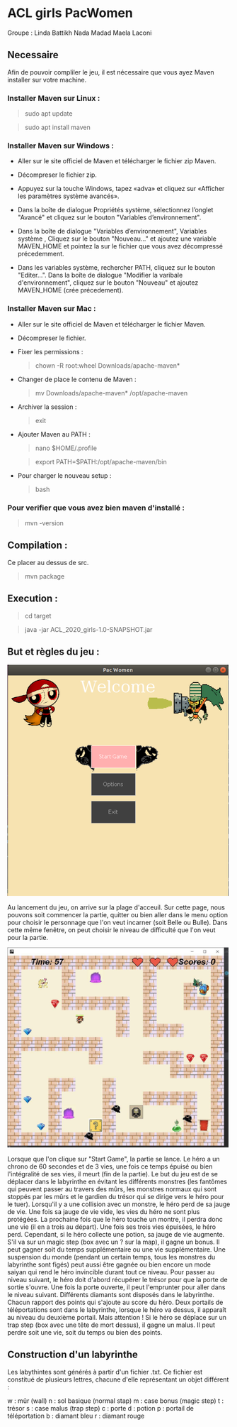 # ACL girls PacWomen
Groupe :
Linda Battikh
Nada Madad
Maela Laconi

## Necessaire
Afin de pouvoir compliler le jeu, il est nécessaire que vous ayez Maven installer sur votre machine.
### Installer Maven sur Linux :
>sudo apt update

>sudo apt install maven


### Installer Maven sur Windows :
* Aller sur le site officiel de Maven et télécharger le fichier zip Maven.

* Décompreser le fichier zip.

* Appuyez sur la touche Windows, tapez «adva» et cliquez sur «Afficher les paramètres système avancés». 

* Dans la boîte de dialogue Propriétés système, sélectionnez l’onglet "Avancé" et cliquez sur le bouton "Variables d’environnement".

* Dans la boîte de dialogue "Variables d’environnement", Variables système , Cliquez sur le bouton "Nouveau..." et ajoutez une variable MAVEN_HOME et pointez la sur le fichier que vous avez décompressé précedemment.

* Dans les variables système, rechercher PATH, cliquez sur le bouton "Editer...". Dans la boîte de dialogue "Modifier la varibale d'environnement", cliquez sur le bouton "Nouveau" et ajoutez MAVEN_HOME (crée précedement).


### Installer Maven sur Mac :

* Aller sur le site officiel de Maven et télécharger le fichier Maven.

* Décompreser le fichier.

* Fixer les permissions :
    >chown -R root:wheel Downloads/apache-maven*

* Changer de place le contenu de Maven :
    >mv Downloads/apache-maven* /opt/apache-maven

* Archiver la session :
    >exit

* Ajouter Maven au PATH :
    >nano $HOME/.profile
    
    >export PATH=$PATH:/opt/apache-maven/bin

* Pour charger le nouveau setup :
    >bash

### Pour verifier que vous avez bien maven d'installé :
>mvn -version

## Compilation :
Ce placer au dessus de src.
>mvn package

## Execution :
>cd target

>java -jar ACL_2020_girls-1.0-SNAPSHOT.jar 

## But et règles du jeu :


<img src="https://github.com/MaelaLaconi/ACL_2020_girls/blob/main/resources/images/readMe/welcome.png" width="500">


Au lancement du jeu, on arrive sur la plage d'acceuil. Sur cette page, nous pouvons soit commencer la partie,
quitter ou bien aller dans le menu option pour choisir le personnage que l'on veut incarner (soit Belle ou Bulle). Dans cette même fenêtre, on peut choisir le 
niveau de difficulté que l'on veut pour la partie.


<img src="https://github.com/MaelaLaconi/ACL_2020_girls/blob/main/resources/images/readMe/mainLaby.jpeg" width="500">


Lorsque que l'on clique sur "Start Game", la partie se lance. Le héro a un chrono de 60 secondes et de 3 vies, une fois ce temps épuisé ou bien l'intégralité de ses vies, il meurt (fin de la partie).
Le but du jeu est de se déplacer dans le labyrinthe en évitant les différents monstres (les fantômes qui peuvent passer au travers des mûrs, les monstres normaux qui sont stoppés par les mûrs et le gardien du trésor qui
se dirige vers le héro pour le tuer). Lorsqu'il y a une collision avec un monstre, le héro perd de sa jauge de vie. Une fois sa jauge de vie vide, les vies du héro ne sont plus protégées.
La prochaine fois que le héro touche un montre, il perdra donc une vie (il en a trois au départ). Une fois ses trois vies épuisées, le héro perd. 
Cependant, si le héro collecte une potion, sa jauge de vie augmente. S'il va sur un magic step (box avec un ? sur la map), il gagne un bonus. Il peut gagner soit du temps supplémentaire ou une vie supplémentaire. Une suspension du monde (pendant un
certain temps, tous les monstres du labyrinthe sont figés) peut aussi être gagnée ou bien encore un mode saiyan qui rend le héro invincible durant tout ce niveau. Pour passer au niveau suivant, le héro doit d'abord récupérer
le trésor pour que la porte de sortie s'ouvre. Une fois la porte ouverte, il peut l'emprunter pour aller dans le niveau suivant. Différents diamants sont disposés dans le labyrinthe.
Chacun rapport des points qui s'ajoute au score du héro. Deux portails de téléportations sont dans le labyrinthe, lorsque le héro va dessus, il apparaît au niveau du deuxième portail.
Mais attention ! Si le héro se déplace sur un trap step (box avec une tête de mort dessus), il gagne un malus. Il peut perdre soit une vie, soit du temps ou bien des points.

## Construction d'un labyrinthe

Les labythintes sont générés à partir d'un fichier .txt. Ce fichier est constitué de plusieurs lettres, chacune d'elle représentant un objet différent :

w : mûr (wall)
n : sol basique (normal stap)
m : case bonus (magic step)
t : trésor
s : case malus (trap step)
c : porte
d : potion
p : portail de téléportation
b : diamant bleu
r : diamant rouge
